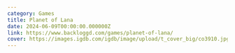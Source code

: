 ```yaml
---
category: Games
title: Planet of Lana
date: 2024-06-09T00:00:00.000000Z
link: https://www.backloggd.com/games/planet-of-lana/
cover: https://images.igdb.com/igdb/image/upload/t_cover_big/co3910.jpg
---
```

